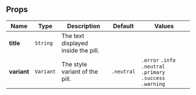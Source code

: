 ## Props
| Name | Type | Description | Default | Values |
| --- | ----------- | --------- | --------- | --------- |
| **title** | `String` | The text displayed inside the pill. | | |
| **variant** | `Variant` | The style variant of the pill. | `.neutral` | `.error` `.info` `.neutral` `.primary` `.success` `.warning` |
